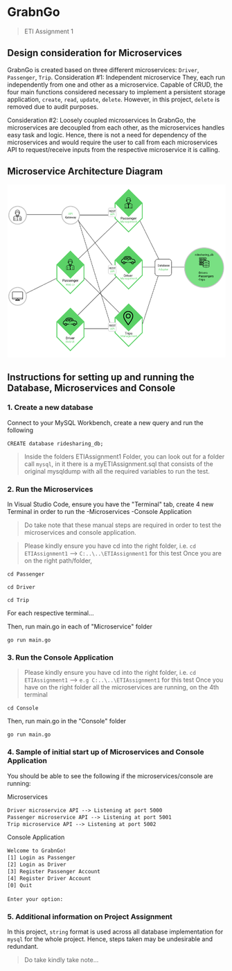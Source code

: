 # GrabnGo 
> ETI Assignment 1

## Design consideration for Microservices

GrabnGo is created based on three different microservices: `Driver`, `Passenger`, `Trip`.
Consideration #1: Independent microservice
They, each run independently from one and other as a microservice. Capable of CRUD, the four main functions considered necessary to implement a persistent storage application, `create`, `read`, `update`, `delete`. However, in this project, `delete` is removed due to audit purposes.

Consideration #2: Loosely coupled microservices
In GrabnGo, the microservices are decoupled from each other, as the microservices handles easy task and logic. Hence, there is not a need for dependency of the microservices and would require the user to call from each microservices API to request/receive inputs from the respective microservice it is calling. 

## Microservice Architecture Diagram
![Architecture Diagram](./architecturediagram.PNG)

## Instructions for setting up and running the Database, Microservices and Console

### 1. Create a new database
Connect to your MySQL Workbench, create a new query and run the following
```
CREATE database ridesharing_db;
```
> Inside the folders ETIAssignment1 Folder, you can look out for a folder call `mysql`, in it there is a myETIAssignment.sql that consists of the original mysqldump with all the required variables to run the test. 
### 2. Run the Microservices
In Visual Studio Code, ensure you have the "Terminal" tab, create 4 new Terminal in order to run the
-Microservices
-Console Application
>Do take note that these manual steps are required in order to test the microservices and console application.

>Please kindly ensure you have cd into the right folder, i.e. `cd ETIAssignment1` --> `C:..\..\ETIAssignment1` for this test
Once you are on the right path/folder, 
```
cd Passenger
```
```
cd Driver
```
```
cd Trip
```
For each respective terminal...

Then, run main.go in each of "Microservice" folder
```
go run main.go
```

### 3. Run the Console Application
>Please kindly ensure you have cd into the right folder, i.e. `cd ETIAssignment1` --> `e.g C:..\..\ETIAssignment1` for this test
Once you have on the right folder all the microservices are running, on the 4th terminal 
```
cd Console
```
Then, run main.go in the "Console" folder
```
go run main.go
```

### 4. Sample of initial start up of Microservices and Console Application
You should be able to see the following if the microservices/console are running:

Microservices
```
Driver microservice API --> Listening at port 5000
Passenger microservice API --> Listening at port 5001
Trip microservice API --> Listening at port 5002
```

Console Application
```
Welcome to GrabnGo!
[1] Login as Passenger
[2] Login as Driver
[3] Register Passenger Account
[4] Register Driver Account
[0] Quit

Enter your option:
```

### 5. Additional information on Project Assignment
In this project, `string` format is used across all database implementation for `mysql` for the whole project. Hence, steps taken may be undesirable and redundant. 
>Do take kindly take note...  